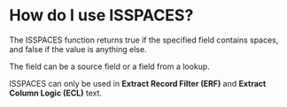
# How do I use ISSPACES? 

The ISSPACES function returns true if the specified field contains spaces, and false if the value is anything else.

The field can be a source field or a field from a lookup.

ISSPACES can only be used in **Extract Record Filter (ERF)** and **Extract Column Logic (ECL)** text.


